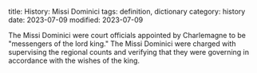 title: History: Missi Dominici
tags: definition, dictionary
category: history
date: 2023-07-09
modified: 2023-07-09


The Missi Dominici were court
officials appointed by Charlemagne to be "messengers of the lord
king." The Missi Dominici were charged with supervising the
regional counts and verifying that they were governing in accordance
with the wishes of the king.




